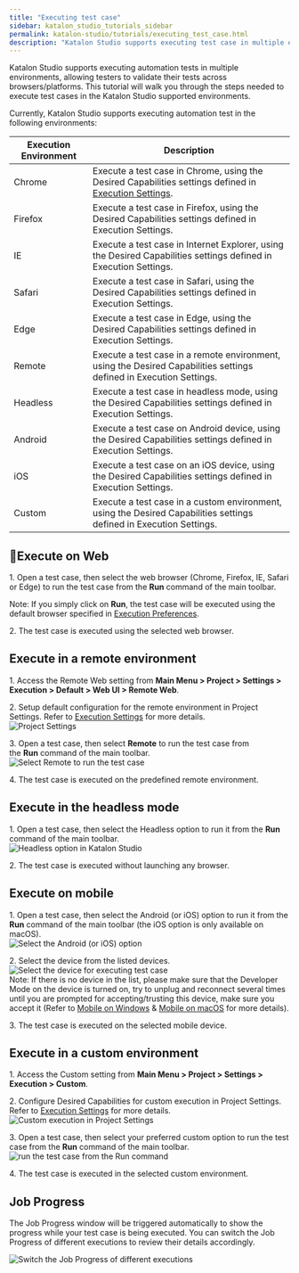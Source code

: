 ```yaml
---
title: "Executing test case"
sidebar: katalon_studio_tutorials_sidebar
permalink: katalon-studio/tutorials/executing_test_case.html
description: "Katalon Studio supports executing test case in multiple environments, allowing testers to validate their tests across browsers/platforms."
---
```

Katalon Studio supports executing automation tests in multiple environments, allowing testers to validate their tests across browsers/platforms. This tutorial will walk you through the steps needed to execute test cases in the Katalon Studio supported environments.  

Currently, Katalon Studio supports executing automation test in the following environments:

<table style="table-layout: fixed;"><thead><tr><th style="">Execution Environment</th><th style="">Description</th></tr></thead><tbody style=""><tr style=""><td style=""><span style="">Chrome</span></td><td style=""><span style="">Execute a test case in Chrome, using the Desired Capabilities settings defined in </span><a href="https://docs.katalon.com/display/KD/Execution+Settings" target="_blank" rel="noopener noreferrer" style=""><span style="">Execution Settings</span></a><span style="">.</span></td></tr><tr style=""><td style=""><span style="">Firefox</span></td><td style=""><span style="">Execute a test case in Firefox, using the Desired Capabilities settings defined in </span><span style="">Execution Settings</span><span style="">.</span></td></tr><tr style=""><td style=""><span style="">IE</span></td><td style=""><span style="">Execute a test case in Internet Explorer, using the Desired Capabilities settings defined in </span><span style="">Execution Settings</span><span style="">.</span></td></tr><tr style=""><td style=""><span style="">Safari</span></td><td style=""><span style="">Execute a test case in Safari, using the Desired Capabilities settings defined in </span><span style="">Execution Settings</span><span style="">.</span></td></tr><tr style=""><td style=""><span style="">Edge</span></td><td style=""><span style="">Execute a test case in Edge, using the Desired Capabilities settings defined in </span><span style="">Execution Settings</span><span style="">.</span></td></tr><tr style=""><td style=""><span style="">Remote</span></td><td style=""><span style="">Execute a test case in a remote environment, using the Desired Capabilities settings defined in </span><span style="">Execution Settings</span><span style="">.</span></td></tr><tr style=""><td style=""><span style="">Headless</span></td><td style=""><span style="">Execute a test case in headless mode, using the Desired Capabilities settings defined in </span><span style="">Execution Settings</span><span style="">.</span></td></tr><tr style=""><td style=""><span style="">Android</span></td><td style=""><span style="">Execute a test case on Android device, using the Desired Capabilities settings defined in </span><span style="">Execution Settings</span><span style="">.</span></td></tr><tr style=""><td style=""><span style="">iOS</span></td><td style=""><span style="">Execute a test case on an iOS device, using the Desired Capabilities settings defined in </span><span style="">Execution Settings</span><span style="">.</span></td></tr><tr style=""><td style=""><span style="">Custom</span></td><td style=""><span style="">Execute a test case in a custom environment, using the Desired Capabilities settings defined in </span><span style="">Execution Settings</span><span style="">.</span></td></tr></tbody></table>

Execute on Web
---------------

1\. Open a test case, then select the web browser (Chrome, Firefox, IE, Safari or Edge) to run the test case from the **Run** command of the main toolbar.

Note: If you simply click on **Run**, the test case will be executed using the default browser specified in [Execution Preferences](https://docs.katalon.com/pages/viewpage.action?pageId=3179873).

2\. The test case is executed using the selected web browser.

Execute in a remote environment
-------------------------------

1\. Access the Remote Web setting from **Main Menu > Project > Settings > Execution > Default > Web UI > Remote Web**.

2\. Setup default configuration for the remote environment in Project Settings. Refer to [Execution Settings](https://docs.katalon.com/display/KD/Execution+Settings) for more details.  
![Project Settings](../../images/katalon-studio/tutorials/executing_test_case/Execution-Settings.png)

3\. Open a test case, then select **Remote** to run the test case from the **Run** command of the main toolbar.  
![Select Remote to run the test case](../../images/katalon-studio/tutorials/executing_test_case/select-Remote.png)  

4\. The test case is executed on the predefined remote environment.

Execute in the headless mode
----------------------------

1\. Open a test case, then select the Headless option to run it from the **Run** command of the main toolbar.  
![Headless option in Katalon Studio](../../images/katalon-studio/tutorials/executing_test_case/select-the-Headless.png)

2\. The test case is executed without launching any browser.

Execute on mobile
-----------------

1\. Open a test case, then select the Android (or iOS) option to run it from the **Run** command of the main toolbar (the iOS option is only available on macOS).  
![Select the Android (or iOS) option](../../images/katalon-studio/tutorials/executing_test_case/select-the-Android.png)

2\. Select the device from the listed devices.  
![Select the device for executing test case](../../images/katalon-studio/tutorials/executing_test_case/Select-the-device.png)  
Note: If there is no device in the list, please make sure that the Developer Mode on the device is turned on, try to unplug and reconnect several times until you are prompted for accepting/trusting this device, make sure you accept it (Refer to [Mobile on Windows](https://docs.katalon.com/display/KD/Mobile+on+Windows) & [Mobile on macOS](https://docs.katalon.com/display/KD/Mobile+on+macOS) for more details).

3\. The test case is executed on the selected mobile device.

Execute in a custom environment
-------------------------------

1\. Access the Custom setting from **Main Menu > Project > Settings > Execution > Custom**.

2\. Configure Desired Capabilities for custom execution in Project Settings. Refer to [Execution Settings](https://docs.katalon.com/display/KD/Execution+Settings) for more details.  
![Custom execution in Project Settings](../../images/katalon-studio/tutorials/executing_test_case/Execution-Settings-2.png)

3\. Open a test case, then select your preferred custom option to run the test case from the **Run** command of the main toolbar.  
![run the test case from the Run command](../../images/katalon-studio/tutorials/executing_test_case/select-your-preferred-custom.png)

4\. The test case is executed in the selected custom environment.

Job Progress
------------

The Job Progress window will be triggered automatically to show the progress while your test case is being executed. You can switch the Job Progress of different executions to review their details accordingly.

![Switch the Job Progress of different executions](../../images/katalon-studio/tutorials/executing_test_case/Job-progress.png)